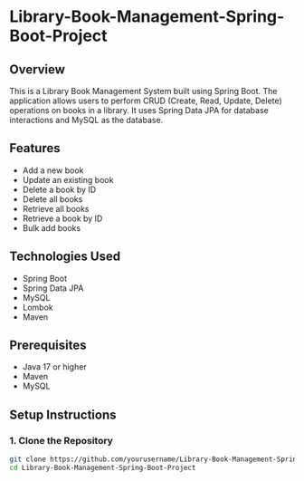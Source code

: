 # Library-Book-Management-Spring-Boot-Project

## Overview
This is a Library Book Management System built using Spring Boot. The application allows users to perform CRUD (Create, Read, Update, Delete) operations on books in a library. It uses Spring Data JPA for database interactions and MySQL as the database.

## Features
- Add a new book
- Update an existing book
- Delete a book by ID
- Delete all books
- Retrieve all books
- Retrieve a book by ID
- Bulk add books

## Technologies Used
- Spring Boot
- Spring Data JPA
- MySQL
- Lombok
- Maven

## Prerequisites
- Java 17 or higher
- Maven
- MySQL

## Setup Instructions

### 1. Clone the Repository
```sh
git clone https://github.com/yourusername/Library-Book-Management-Spring-Boot-Project.git
cd Library-Book-Management-Spring-Boot-Project
